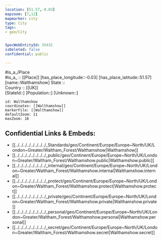 ```yaml
---
location: [51.57,-0.03] 
mapzoom: [7,12] 
mapmarker: city 
type: City
tags:
- geo/City


SpocWebEntityId: 35432
isDeleted: false
confidential: public

---
```

#is_a_/Place  
#is_a_ :: [[Place]] 
[has_place_longitude::-0.03] 
[has_place_latitude::51.57] 
[name::Walthamshow] 
State ::  
Country :: [[UK]]  
[StateId::] 
[Population::] 
[Unknown::] 


```leaflet
id: Walthamshow
coordinates: [[Walthamshow]] 
markerFile: [[Walthamshow]] 
defaultZoom: 11 
maxZoom: 18
```


## Confidential Links & Embeds: 
- [[../../../../../../../../_Standards/geo/Continent/Europe/Europe~North/UK/London~Greater/Waltham_Forest/Walthamshow|Walthamshow]] 
- [[../../../../../../../../_public/geo/Continent/Europe/Europe~North/UK/London~Greater/Waltham_Forest/Walthamshow.public|Walthamshow.public]] 
- [[../../../../../../../../_internal/geo/Continent/Europe/Europe~North/UK/London~Greater/Waltham_Forest/Walthamshow.internal|Walthamshow.internal]] 
- [[../../../../../../../../_protect/geo/Continent/Europe/Europe~North/UK/London~Greater/Waltham_Forest/Walthamshow.protect|Walthamshow.protect]] 
- [[../../../../../../../../_private/geo/Continent/Europe/Europe~North/UK/London~Greater/Waltham_Forest/Walthamshow.private|Walthamshow.private]] 
- [[../../../../../../../../_personal/geo/Continent/Europe/Europe~North/UK/London~Greater/Waltham_Forest/Walthamshow.personal|Walthamshow.personal]] 
- [[../../../../../../../../_secret/geo/Continent/Europe/Europe~North/UK/London~Greater/Waltham_Forest/Walthamshow.secret|Walthamshow.secret]] 
